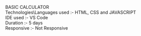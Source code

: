 BASIC CALCULATOR
<br>
Technologies\Languages used :- HTML, CSS and JAVASCRIPT
<br>
IDE used :- VS Code
<br>
Duration :- 5 days
<br>
Responsive :- Not Responsive